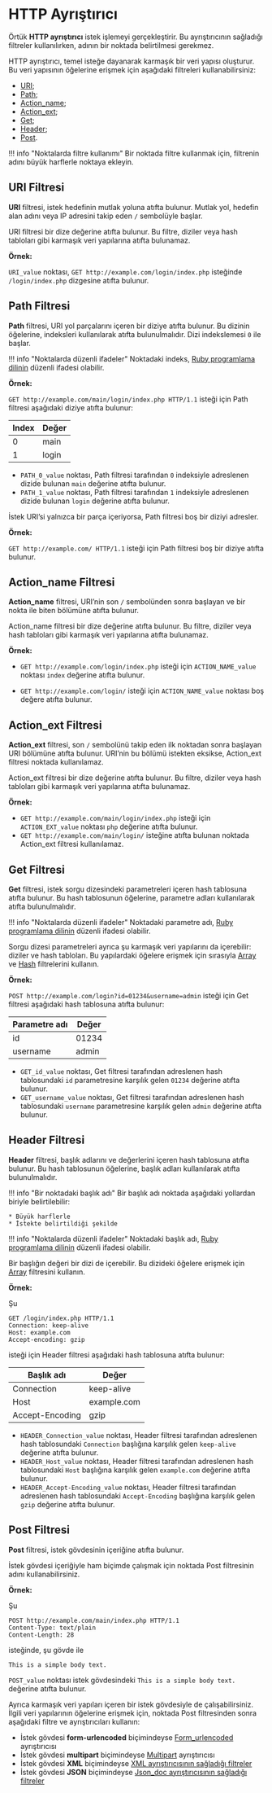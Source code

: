 [link-ruby]:                http://ruby-doc.org/core-2.6.1/doc/regexp_rdoc.html
[link-formurlencoded]:      form-urlencoded.md
[link-multipart]:           multipart.md
[link-xml]:                 xml.md
[link-json]:                json.md

[link-get-array]:           array.md#the-example-of-using-the-get-filter-with-the-array-filter
[link-get-hash]:            hash.md#the-example-of-using-the-get-filter-and-the-hash-filter
[link-header-array]:        array.md#the-example-of-using-the-header-filter-with-the-array-filter

[anchor1]:      #uri-filter
[anchor2]:      #path-filter
[anchor3]:      #action_name-filter
[anchor4]:      #action_ext-filter
[anchor5]:      #get-filter
[anchor6]:      #header-filter
[anchor7]:      #post-filter

# HTTP Ayrıştırıcı

Örtük **HTTP ayrıştırıcı** istek işlemeyi gerçekleştirir. Bu ayrıştırıcının sağladığı filtreler kullanılırken, adının bir noktada belirtilmesi gerekmez.

HTTP ayrıştırıcı, temel isteğe dayanarak karmaşık bir veri yapısı oluşturur. Bu veri yapısının öğelerine erişmek için aşağıdaki filtreleri kullanabilirsiniz:

* [URI][anchor1];
* [Path][anchor2];
* [Action_name][anchor3];
* [Action_ext][anchor4];
* [Get][anchor5];
* [Header][anchor6];
* [Post][anchor7].

!!! info "Noktalarda filtre kullanımı"
    Bir noktada filtre kullanmak için, filtrenin adını büyük harflerle noktaya ekleyin.

## URI Filtresi

**URI** filtresi, istek hedefinin mutlak yoluna atıfta bulunur. Mutlak yol, hedefin alan adını veya IP adresini takip eden `/` sembolüyle başlar.

URI filtresi bir dize değerine atıfta bulunur. Bu filtre, diziler veya hash tabloları gibi karmaşık veri yapılarına atıfta bulunamaz.

**Örnek:** 

`URI_value` noktası, `GET http://example.com/login/index.php` isteğinde `/login/index.php` dizgesine atıfta bulunur.


## Path Filtresi

**Path** filtresi, URI yol parçalarını içeren bir diziye atıfta bulunur. Bu dizinin öğelerine, indeksleri kullanılarak atıfta bulunulmalıdır. Dizi indekslemesi `0` ile başlar.

!!! info "Noktalarda düzenli ifadeler"
    Noktadaki indeks, [Ruby programlama dilinin][link-ruby] düzenli ifadesi olabilir.  

**Örnek:** 

`GET http://example.com/main/login/index.php HTTP/1.1` isteği için Path filtresi aşağıdaki diziye atıfta bulunur:

| Index  | Değer    |
|--------|----------|
| 0      | main     |
| 1      | login    |

* `PATH_0_value` noktası, Path filtresi tarafından `0` indeksiyle adreslenen dizide bulunan `main` değerine atıfta bulunur.
* `PATH_1_value` noktası, Path filtresi tarafından `1` indeksiyle adreslenen dizide bulunan `login` değerine atıfta bulunur.

İstek URI’si yalnızca bir parça içeriyorsa, Path filtresi boş bir diziyi adresler.

**Örnek:**

`GET http://example.com/ HTTP/1.1` isteği için Path filtresi boş bir diziye atıfta bulunur.

## Action_name Filtresi

**Action_name** filtresi, URI’nin son `/` sembolünden sonra başlayan ve bir nokta ile biten bölümüne atıfta bulunur.

Action_name filtresi bir dize değerine atıfta bulunur. Bu filtre, diziler veya hash tabloları gibi karmaşık veri yapılarına atıfta bulunamaz.


**Örnek:** 
* `GET http://example.com/login/index.php` isteği için `ACTION_NAME_value` noktası `index` değerine atıfta bulunur.

* `GET http://example.com/login/` isteği için `ACTION_NAME_value` noktası boş değere atıfta bulunur.


## Action_ext Filtresi

**Action_ext** filtresi, son `/` sembolünü takip eden ilk noktadan sonra başlayan URI bölümüne atıfta bulunur. URI’nin bu bölümü istekten eksikse, Action_ext filtresi noktada kullanılamaz.

Action_ext filtresi bir dize değerine atıfta bulunur. Bu filtre, diziler veya hash tabloları gibi karmaşık veri yapılarına atıfta bulunamaz.

**Örnek:** 

* `GET http://example.com/main/login/index.php` isteği için `ACTION_EXT_value` noktası `php` değerine atıfta bulunur.
* `GET http://example.com/main/login/` isteğine atıfta bulunan noktada Action_ext filtresi kullanılamaz.

## Get Filtresi

**Get** filtresi, istek sorgu dizesindeki parametreleri içeren hash tablosuna atıfta bulunur. Bu hash tablosunun öğelerine, parametre adları kullanılarak atıfta bulunulmalıdır.

!!! info "Noktalarda düzenli ifadeler"
    Noktadaki parametre adı, [Ruby programlama dilinin][link-ruby] düzenli ifadesi olabilir.

Sorgu dizesi parametreleri ayrıca şu karmaşık veri yapılarını da içerebilir: diziler ve hash tabloları. Bu yapılardaki öğelere erişmek için sırasıyla [Array][link-get-array] ve [Hash][link-get-hash] filtrelerini kullanın.

**Örnek:** 

`POST http://example.com/login?id=01234&username=admin` isteği için Get filtresi aşağıdaki hash tablosuna atıfta bulunur:

| Parametre adı | Değer |
|---------------|-------|
| id            | 01234 |
| username      | admin |

* `GET_id_value` noktası, Get filtresi tarafından adreslenen hash tablosundaki `id` parametresine karşılık gelen `01234` değerine atıfta bulunur.
* `GET_username_value` noktası, Get filtresi tarafından adreslenen hash tablosundaki `username` parametresine karşılık gelen `admin` değerine atıfta bulunur.


## Header Filtresi

**Header** filtresi, başlık adlarını ve değerlerini içeren hash tablosuna atıfta bulunur. Bu hash tablosunun öğelerine, başlık adları kullanılarak atıfta bulunulmalıdır.

!!! info "Bir noktadaki başlık adı"
    Bir başlık adı noktada aşağıdaki yollardan biriyle belirtilebilir:

    * Büyük harflerle
    * İstekte belirtildiği şekilde

!!! info "Noktalarda düzenli ifadeler"
    Noktadaki başlık adı, [Ruby programlama dilinin][link-ruby] düzenli ifadesi olabilir.


Bir başlığın değeri bir dizi de içerebilir. Bu dizideki öğelere erişmek için [Array][link-header-array] filtresini kullanın.

**Örnek:** 

Şu

```
GET /login/index.php HTTP/1.1
Connection: keep-alive
Host: example.com
Accept-encoding: gzip
```

isteği için Header filtresi aşağıdaki hash tablosuna atıfta bulunur:

| Başlık adı      | Değer       |
|-----------------|-------------|
| Connection      | keep-alive  |
| Host            | example.com |
| Accept-Encoding | gzip        |

* `HEADER_Connection_value` noktası, Header filtresi tarafından adreslenen hash tablosundaki `Connection` başlığına karşılık gelen `keep-alive` değerine atıfta bulunur.
* `HEADER_Host_value` noktası, Header filtresi tarafından adreslenen hash tablosundaki `Host` başlığına karşılık gelen `example.com` değerine atıfta bulunur.
* `HEADER_Accept-Encoding_value` noktası, Header filtresi tarafından adreslenen hash tablosundaki `Accept-Encoding` başlığına karşılık gelen `gzip` değerine atıfta bulunur.



## Post Filtresi

**Post** filtresi, istek gövdesinin içeriğine atıfta bulunur.

İstek gövdesi içeriğiyle ham biçimde çalışmak için noktada Post filtresinin adını kullanabilirsiniz.

**Örnek:** 

Şu

```
POST http://example.com/main/index.php HTTP/1.1
Content-Type: text/plain
Content-Length: 28
```

isteğinde, şu gövde ile

```
This is a simple body text.
```

`POST_value` noktası istek gövdesindeki `This is a simple body text.` değerine atıfta bulunur.

Ayrıca karmaşık veri yapıları içeren bir istek gövdesiyle de çalışabilirsiniz. İlgili veri yapılarının öğelerine erişmek için, noktada Post filtresinden sonra aşağıdaki filtre ve ayrıştırıcıları kullanın: 
* İstek gövdesi **form-urlencoded** biçimindeyse [Form_urlencoded][link-formurlencoded] ayrıştırıcısı
* İstek gövdesi **multipart** biçimindeyse [Multipart][link-multipart] ayrıştırıcısı
* İstek gövdesi **XML** biçimindeyse [XML ayrıştırıcısının sağladığı filtreler][link-xml]
* İstek gövdesi **JSON** biçimindeyse [Json_doc ayrıştırıcısının sağladığı filtreler][link-json]